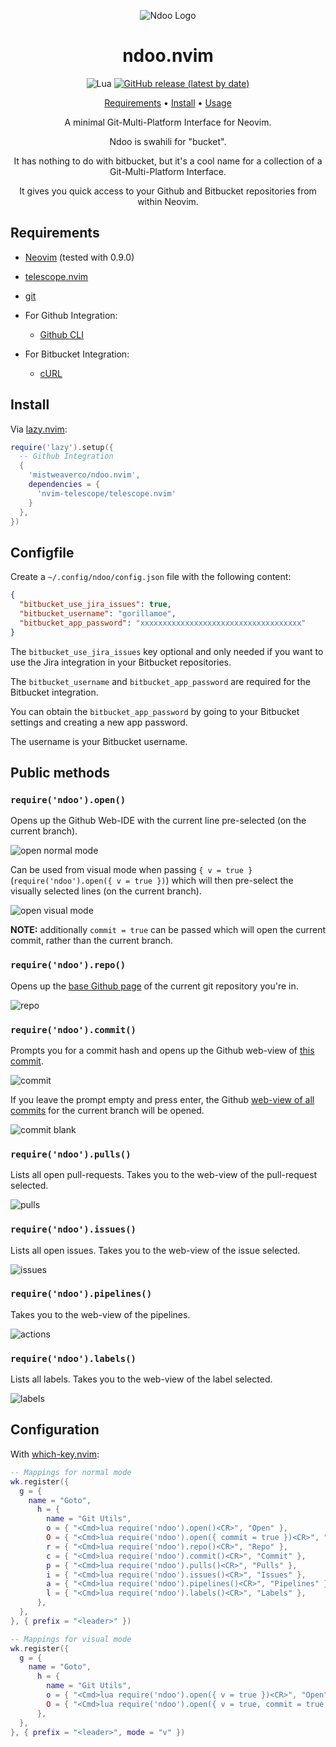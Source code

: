<div align="center">

![Ndoo Logo](logo.svg)

# ndoo.nvim

![Lua](https://img.shields.io/badge/Made%20with%20Lua-blueviolet.svg?style=for-the-badge&logo=lua)
[![GitHub release (latest by date)](https://img.shields.io/github/v/release/mistweaverco/ndoo.nvim?style=for-the-badge)](https://github.com/mistweaverco/ndoo.nvim/releases/latest)

[Requirements](https://ndoo.mwco.app/#/requirements) • [Install](#install) • [Usage](https://ndoo.mwco.app/#/usage)

<p></p>

A minimal Git-Multi-Platform Interface for Neovim.

Ndoo is swahili for "bucket".

It has nothing to do with bitbucket,
but it's a cool name for a collection of a Git-Multi-Platform Interface.

It gives you quick access to your Github and Bitbucket repositories from within Neovim.

<p></p>

</div>

## Requirements

- [Neovim](https://github.com/neovim/neovim) (tested with 0.9.0)
- [telescope.nvim](https://github.com/nvim-telescope/telescope.nvim)
- [git](https://git-scm.com/)

- For Github Integration:
  - [Github CLI](https://cli.github.com/)

- For Bitbucket Integration:
  - [cURL](https://curl.se/)

## Install

Via [lazy.nvim](https://github.com/folke/lazy.nvim):

```lua
require('lazy').setup({
  -- Github Integration
  {
    'mistweaverco/ndoo.nvim',
    dependencies = {
      'nvim-telescope/telescope.nvim'
    }
  },
})
```

## Configfile

Create a `~/.config/ndoo/config.json` file with the following content:

```json
{
  "bitbucket_use_jira_issues": true,
  "bitbucket_username": "gorillamoe",
  "bitbucket_app_password": "xxxxxxxxxxxxxxxxxxxxxxxxxxxxxxxxxxxx"
}
```

The `bitbucket_use_jira_issues` key optional and only needed if you want to use the Jira integration
in your Bitbucket repositories.

The `bitbucket_username` and `bitbucket_app_password` are required for the Bitbucket integration.

You can obtain the `bitbucket_app_password` by going to your Bitbucket settings and
creating a new app password.

The username is your Bitbucket username.

## Public methods

### `require('ndoo').open()`

Opens up the Github Web-IDE with the current line pre-selected (on the current branch).

![open normal mode](examples/images/open_normal_mode.gif)

Can be used from visual mode when passing `{ v = true }`
(`require('ndoo').open({ v = true })`) which will then pre-select
the visually selected lines (on the current branch).

![open visual mode](examples/images/open_visual_mode.gif)

**NOTE:** additionally `commit = true` can be passed which will open the current commit,
rather than the current branch.

### `require('ndoo').repo()`

Opens up the [base Github page](https://github.com/mistweaverco/githubutils.nvim)
of the current git repository you're in.

![repo](examples/images/repo.gif)

### `require('ndoo').commit()`

Prompts you for a commit hash and opens up the Github web-view of
[this commit](https://github.com/mistweaverco/githubutils.nvim/commit/c6050edc96ebdcdf50878e88b3b2f899bb2fccb4).

![commit](examples/images/commit.gif)

If you leave the prompt empty and press enter,
the Github [web-view of all commits](https://github.com/mistweaverco/githubutils.nvim/commits/main)
for the current branch will be opened.

![commit blank](examples/images/commit_blank.gif)

### `require('ndoo').pulls()`

Lists all open pull-requests.
Takes you to the web-view of the pull-request selected.

![pulls](examples/images/pulls.gif)

### `require('ndoo').issues()`

Lists all open issues.
Takes you to the web-view of the issue selected.

![issues](examples/images/issues.gif)

### `require('ndoo').pipelines()`

Takes you to the web-view of the pipelines.

![actions](examples/images/actions.gif)

### `require('ndoo').labels()`

Lists all labels.
Takes you to the web-view of the label selected.

![labels](examples/images/labels.gif)

## Configuration

With [which-key.nvim](https://github.com/folke/which-key.nvim):

```lua
-- Mappings for normal mode
wk.register({
  g = {
    name = "Goto",
      h = {
        name = "Git Utils",
        o = { "<Cmd>lua require('ndoo').open()<CR>", "Open" },
        O = { "<Cmd>lua require('ndoo').open({ commit = true })<CR>", "Open commit" },
        r = { "<Cmd>lua require('ndoo').repo()<CR>", "Repo" },
        c = { "<Cmd>lua require('ndoo').commit()<CR>", "Commit" },
        p = { "<Cmd>lua require('ndoo').pulls()<CR>", "Pulls" },
        i = { "<Cmd>lua require('ndoo').issues()<CR>", "Issues" },
        a = { "<Cmd>lua require('ndoo').pipelines()<CR>", "Pipelines" },
        l = { "<Cmd>lua require('ndoo').labels()<CR>", "Labels" },
      },
  },
}, { prefix = "<leader>" })

-- Mappings for visual mode
wk.register({
  g = {
    name = "Goto",
      h = {
        name = "Git Utils",
        o = { "<Cmd>lua require('ndoo').open({ v = true })<CR>", "Open" },
        O = { "<Cmd>lua require('ndoo').open({ v = true, commit = true })<CR>", "Open commit" },
      },
  },
}, { prefix = "<leader>", mode = "v" })
```

